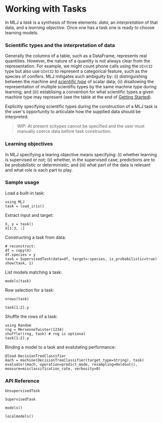 # Working with Tasks

In MLJ a *task* is a synthesis of three elements: *data*, an
*interpretation* of that data, and a *learning objective*. Once one has a
task one is ready to choose learning models.

### Scientific types and the interpretation of data

Generally the columns of a table, such as a DataFrame, represents real
quantities. However, the nature of a quantity is not always clear from
the representation. For example, we might count phone calls using the
`UInt32` type but also use `UInt32` to represent a categorical
feature, such as the species of conifers. MLJ mitigates such ambiguity
by: (i) distinguishing between the machine and *[scientific
type](index.md)* of scalar data; (ii) disallowing the
representation of multiple scientific types by the same machine type
during learning; and (iii) establising a convention for what
scientific types a given machine type may represent (see the
table at the end of [Getting Started](index.md)).

Explicitly specifying scientific types during the construction of a
MLJ task is the user's opportunity to articulate how the supplied data
should be interpreted.

> WIP: At present scitypes cannot be specified and the user must manually coerce data before task construction. 


### Learning objectives

In MLJ specifying a learing objective means specifying: (i) whether
learning is supervised or not; (ii) whether, in the supervised case,
predictions are to be probabilistic or deterministic; and (iii) what
part of the data is relevant and what role is each part to play.


### Sample usage

Load a built-in task:

```@example 1
using MLJ
task = load_iris()
```

Extract input and target:

```@example 1 
X, y = task()
X[1:3, :]
```

Constructing a task from data:

```@example 1
# reconstruct:
df = copy(X)
df.species = y
task = SupervisedTask(data=df, target=:species, is_probabilistic=true)
show(task, 1)
```

List models matching a task:

```@example 1
models(task)
```

Row selection for a task:

```@example 1
nrows(task)
```

```@example 1
task[1:2].y
```

Shuffle the rows of a task:

```@example 1
using Random
rng = MersenneTwister(1234)
shuffle!(rng, task) # rng is optional
task[1:2].y
```

Binding a model to a task and evalutating performance:

```@example 1
@load DecisionTreeClassifier
mach = machine(DecisionTreeClassifier(target_type=String), task)
evaluate!(mach, operation=predict_mode, resampling=Holdout(), measure=misclassification_rate, verbosity=0)
```


### API Reference   

```@docs
UnsupervisedTask
```

```@docs
SupervisedTask
```

```@docs
models()
```

```@docs
localmodels()
```
